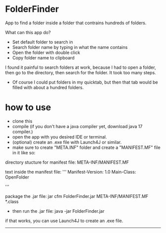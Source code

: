 # **FolderFinder**
App to find a folder inside a folder that contrains hundreds of folders.

What can this app do?
- Set default folder to search in
- Search folder name by typing in what the name contains
- Open the folder with double click
- Copy folder name to clipboard

I found it painful to search folders at work, because I had to open a folder, then go to the directory, then search for the folder.
It took too many steps.
- Of course I could put folders in my quicktab, but then that tab would be filled with about a hundred folders.

# **how to use**

- clone this
- compile (if you don't have a java compiler yet, download java 17 compiler.)
- open the app with you desired IDE or terminal.
- (optional) create an .exe file with Launch4J or similar.
- make sure to create "META.INF" folder and create a "MANIFEST.MF" file in it like so:

directory stucture for manifest file:
    META-INF/MANIFEST.MF

text inside the manifest file:
'''
Manifest-Version: 1.0
Main-Class: OpenFolder

'''

package the .jar file:
    jar cfm FolderFinder.jar META-INF/MANIFEST.MF *.class

- then run the .jar file:
    java -jar FolderFinder.jar

if that works, you can use Launch4J to create an .exe file.



----------------------------------




